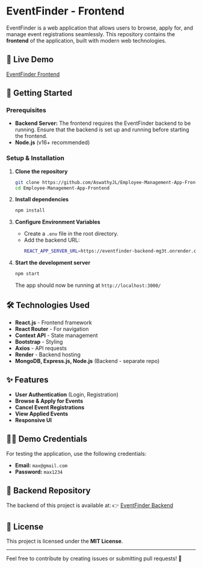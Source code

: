 # EventFinder - Frontend

EventFinder is a web application that allows users to browse, apply for, and manage event registrations seamlessly. This repository contains the **frontend** of the application, built with modern web technologies.

## 🔗 Live Demo
[EventFinder Frontend](https://event-finder-frontend-peach.vercel.app) 

## 🚀 Getting Started

### Prerequisites
- **Backend Server:** The frontend requires the EventFinder backend to be running. Ensure that the backend is set up and running before starting the frontend.
- **Node.js** (v16+ recommended)

### Setup & Installation

1. **Clone the repository**
   ```sh
   git clone https://github.com/AswathyJL/Employee-Management-App-Frontend.git
   cd Employee-Management-App-Frontend
   ```

2. **Install dependencies**
   ```sh
   npm install
   ```

3. **Configure Environment Variables**
   - Create a `.env` file in the root directory.
   - Add the backend URL:
     ```sh
     REACT_APP_SERVER_URL=https://eventfinder-backend-mg3t.onrender.com
     ```

4. **Start the development server**
   ```sh
   npm start
   ```
   The app should now be running at `http://localhost:3000/`

## 🛠️ Technologies Used
- **React.js** - Frontend framework
- **React Router** - For navigation
- **Context API** - State management
- **Bootstrap** - Styling
- **Axios** - API requests
- **Render** - Backend hosting
- **MongoDB, Express.js, Node.js** (Backend - separate repo)

## ✨ Features
- **User Authentication** (Login, Registration)
- **Browse & Apply for Events**
- **Cancel Event Registrations**
- **View Applied Events**
- **Responsive UI**

## 🧑‍💻 Demo Credentials
For testing the application, use the following credentials:

- **Email:** `max@gmail.com`
- **Password:** `max1234`

## 📌 Backend Repository
The backend of this project is available at:
👉 [EventFinder Backend](https://eventfinder-backend-mg3t.onrender.com) 

## 📜 License
This project is licensed under the **MIT License**.

---
Feel free to contribute by creating issues or submitting pull requests! 🚀

